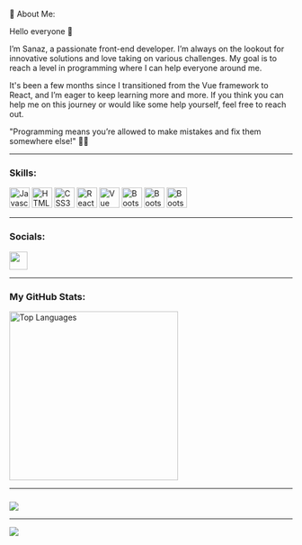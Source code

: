 💫 About Me:


Hello everyone 👋

I’m Sanaz, a passionate front-end developer.
I’m always on the lookout for innovative solutions and love taking on various challenges. My goal is to reach a level in programming where I can help everyone around me.

It's been a few months since I transitioned from the Vue framework to React, and I’m eager to keep learning more and more. If you think you can help me on this journey or would like some help yourself, feel free to reach out.

"Programming means you’re allowed to make mistakes and fix them somewhere else!" 👩‍💻

<hr/>

###  Skills:
<p align="left">
<a href="https://developer.mozilla.org/en-US/docs/Web/JavaScript" target="_blank" rel="noreferrer"><img src="https://raw.githubusercontent.com/danielcranney/readme-generator/main/public/icons/skills/javascript-colored.svg" width="36" height="36" alt="Javascript" /></a>
<a href="https://developer.mozilla.org/en-US/docs/Glossary/HTML5" target="_blank" rel="noreferrer"><img src="https://raw.githubusercontent.com/danielcranney/readme-generator/main/public/icons/skills/html5-colored.svg" width="36" height="36" alt="HTML5" /></a>
<a href="https://developer.mozilla.org/en-US/docs/Web/CSS" target="_blank" rel="noreferrer"><img src="https://raw.githubusercontent.com/danielcranney/readme-generator/main/public/icons/skills/css3-colored.svg" width="36" height="36" alt="CSS3" /></a>
<a href="[https://getbootstrap.com/](https://developer.mozilla.org/en-US/docs/Learn/Tools_and_testing/Client-side_JavaScript_frameworks/React_getting_started)" target="_blank" rel="noreferrer"><img src="https://raw.githubusercontent.com/danielcranney/readme-generator/main/public/icons/skills/react-colored.svg" width="36" height="36" alt="React" /></a>
<a href="[https://getbootstrap.com/](https://developer.mozilla.org/en-US/docs/Learn/Tools_and_testing/Client-side_JavaScript_frameworks/Vue_getting_started)" target="_blank" rel="noreferrer"><img src="https://raw.githubusercontent.com/danielcranney/readme-generator/main/public/icons/skills/vuejs-colored.svg" width="36" height="36" alt="Vue" /></a>
<a href="https://getbootstrap.com/" target="_blank" rel="noreferrer"><img src="https://raw.githubusercontent.com/danielcranney/readme-generator/main/public/icons/skills/bootstrap-colored.svg" width="36" height="36" alt="Bootstrap" /></a>
<a href="[https://getbootstrap.com/](https://camo.githubusercontent.com/6da840a58ceca32acd14748febdf06c0c196f2c05fa76df0d344d864d84f1ef2/68747470733a2f2f696d672e736869656c64732e696f2f62616467652f7461696c77696e646373732d2532333338423241432e7376673f7374796c653d666c6174266c6f676f3d7461696c77696e642d637373266c6f676f436f6c6f723d7768697465)" target="_blank" rel="noreferrer"><img src="https://raw.githubusercontent.com/danielcranney/readme-generator/main/public/icons/skills/tailwindcss-colored.svg" width="36" height="36" alt="Bootstrap" /></a>
<a href="[https://getbootstrap.com/](https://camo.githubusercontent.com/6da840a58ceca32acd14748febdf06c0c196f2c05fa76df0d344d864d84f1ef2/68747470733a2f2f696d672e736869656c64732e696f2f62616467652f7461696c77696e646373732d2532333338423241432e7376673f7374796c653d666c6174266c6f676f3d7461696c77696e642d637373266c6f676f436f6c6f723d7768697465)" target="_blank" rel="noreferrer"><img src="https://raw.githubusercontent.com/danielcranney/readme-generator/main/public/icons/skills/sass-colored.svg" width="36" height="36" alt="Bootstrap" /></a>
</p>

<hr/>

###   Socials:
  <a href="https://www.linkedin.com/in/sanaztajik" target="_blank" rel="noreferrer"><img src="https://raw.githubusercontent.com/danielcranney/readme-generator/main/public/icons/socials/linkedin.svg" width="32" height="32" /></a>

<hr/>


###  <b>My GitHub Stats:</b>
<a href="https://github.com/Sanaztaj" align="left"><img width="300" src="https://github-readme-stats.vercel.app/api/top-langs/?username=Sanaztaj&langs_count=10&title_color=0891b2&text_color=ffffff&icon_color=0891b2&bg_color=1c1917&hide_border=true&locale=en&custom_title=Top%20%Languages" alt="Top Languages" /></a>

<hr/>


### 
![](https://quotes-github-readme.vercel.app/api?type=vetical&theme=radical)


---
  [![](https://visitcount.itsvg.in/api?id=sanaztajik&label=Profile%20Views&pretty=false)](https://visitcount.itsvg.in)
   

